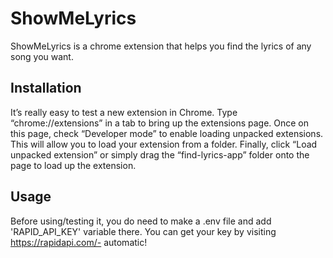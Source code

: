 # ShowMeLyrics

ShowMeLyrics is a chrome extension that helps you find the lyrics of any song you want.

## Installation

It’s really easy to test a new extension in Chrome. Type “chrome://extensions” in a tab to bring up the extensions page.
Once on this page, check “Developer mode” to enable loading unpacked extensions. This will allow you to load your extension from a folder. Finally, click “Load unpacked extension” or simply drag the “find-lyrics-app” folder onto the page to load up the extension.

## Usage

Before using/testing it, you do need to make a .env file and add 'RAPID_API_KEY' variable there.
You can get your key by visiting https://rapidapi.com/- automatic!